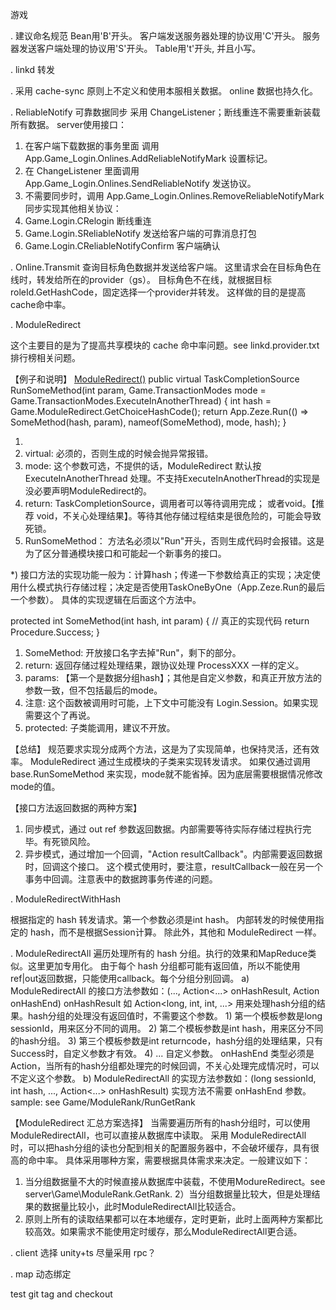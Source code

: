 
游戏

. 建议命名规范
  Bean用'B'开头。
  客户端发送服务器处理的协议用'C'开头。
  服务器发送客户端处理的协议用'S'开头。
  Table用't'开头, 并且小写。

. linkd 转发

. 采用 cache-sync
  原则上不定义和使用本服相关数据。
  online 数据也持久化。

. ReliableNotify 可靠数据同步
  采用 ChangeListener；断线重连不需要重新装载所有数据。
  server使用接口：
  1) 在客户端下载数据的事务里面 调用 App.Game_Login.Onlines.AddReliableNotifyMark 设置标记。
  2) 在 ChangeListener 里面调用 App.Game_Login.Onlines.SendReliableNotify 发送协议。
  3) 不需要同步时，调用 App.Game_Login.Onlines.RemoveReliableNotifyMark
  同步实现其他相关协议：
  1) Game.Login.CRelogin 断线重连
  2) Game.Login.SReliableNotify 发送给客户端的可靠消息打包
  3) Game.Login.CReliableNotifyConfirm 客户端确认

. Online.Transmit
  查询目标角色数据并发送给客户端。
  这里请求会在目标角色在线时，转发给所在的provider（gs）。
  目标角色不在线，就根据目标roleId.GetHashCode，固定选择一个provider并转发。
  这样做的目的是提高cache命中率。

. ModuleRedirect

  这个主要目的是为了提高共享模块的 cache 命中率问题。see linkd.provider.txt 排行榜相关问题。

  【例子和说明】
  [ModuleRedirect()]
  public virtual TaskCompletionSource<int> RunSomeMethod(int param, Game.TransactionModes mode = Game.TransactionModes.ExecuteInAnotherThread)
  {
    int hash = Game.ModuleRedirect.GetChoiceHashCode();
    return App.Zeze.Run(() => SomeMethod(hash, param), nameof(SomeMethod), mode, hash);
  }
  1) [ModuleRedirect()]: 注解声明，表明需要转发支持，去掉就不会被转发。
  2) virtual:            必须的，否则生成的时候会抛异常报错。
  3) mode:               这个参数可选，不提供的话，ModuleRedirect 默认按 ExecuteInAnotherThread 处理。不支持ExecuteInAnotherThread的实现是没必要声明ModuleRedirect的。
  4) return:             TaskCompletionSource<int>，调用者可以等待调用完成； 或者void。【推荐 void，不关心处理结果】。等待其他存储过程结束是很危险的，可能会导致死锁。
  5) RunSomeMethod：     方法名必须以"Run"开头，否则生成代码时会报错。这是为了区分普通模块接口和可能起一个新事务的接口。

  *) 接口方法的实现功能一般为：计算hash；传递一下参数给真正的实现；决定使用什么模式执行存储过程；决定是否使用TaskOneByOne（App.Zeze.Run的最后一个参数）。
     具体的实现逻辑在后面这个方法中。

  protected int SomeMethod(int hash, int param)
  {
    // 真正的实现代码
    return Procedure.Success;
  }
  1) SomeMethod: 开放接口名字去掉"Run"，剩下的部分。
  2) return:     返回存储过程处理结果，跟协议处理 ProcessXXX 一样的定义。
  3) params:    【第一个是数据分组hash】；其他是自定义参数，和真正开放方法的参数一致，但不包括最后的mode。
  4) 注意:       这个函数被调用时可能，上下文中可能没有 Login.Session。如果实现需要这个了再说。
  5) protected:  子类能调用，建议不开放。

  【总结】
   规范要求实现分成两个方法，这是为了实现简单，也保持灵活，还有效率。
   ModuleRedirect 通过生成模块的子类来实现转发请求。
   如果仅通过调用 base.RunSomeMethod 来实现，mode就不能省掉。因为底层需要根据情况修改mode的值。

   【接口方法返回数据的两种方案】
   1) 同步模式，通过 out ref 参数返回数据。内部需要等待实际存储过程执行完毕。有死锁风险。
   2) 异步模式，通过增加一个回调，"Action<int> resultCallback"。内部需要返回数据时，回调这个接口。
      这个模式使用时，要注意，resultCallback一般在另一个事务中回调。注意表中的数据跨事务传递的问题。

. ModuleRedirectWithHash

  根据指定的 hash 转发请求。第一个参数必须是int hash。
  内部转发的时候使用指定的 hash，而不是根据Session计算。
  除此外，其他和 ModuleRedirect 一样。

. ModuleRedirectAll
  遍历处理所有的 hash 分组。执行的效果和MapReduce类似。这里更加专用化。
  由于每个 hash 分组都可能有返回值，所以不能使用ref|out返回数据，只能使用callback。每个分组分别回调。
  a) ModuleRedirectAll 的接口方法参数如：(..., Action<...> onHashResult, Action onHashEnd)
    onHashResult 如 Action<long, int, int, ...> 用来处理hash分组的结果。hash分组的处理没有返回值时，不需要这个参数。
    1) 第一个模板参数是long sessionId，用来区分不同的调用。
    2) 第二个模板参数是int hash，用来区分不同的hash分组。
    3) 第三个模板参数是int returncode，hash分组的处理结果，只有Success时，自定义参数才有效。
    4) ... 自定义参数。
    onHashEnd 类型必须是 Action<ModuleRedirectAllContext>，当所有的hash分组都处理完的时候回调，不关心处理完成情况时，可以不定义这个参数。
  b) ModuleRedirectAll 的实现方法参数如：(long sessionId, int hash, ..., Action<...> onHashResult)
    实现方法不需要 onHashEnd 参数。
    sample: see Game/ModuleRank/RunGetRank

 【ModuleRedirect 汇总方案选择】
  当需要遍历所有的hash分组时，可以使用 ModuleRedirectAll，也可以直接从数据库中读取。
  采用 ModuleRedirectAll 时，可以把hash分组的读也分配到相关的配置服务器中，不会破坏缓存，具有很高的命中率。
  具体采用哪种方案，需要根据具体需求来决定。一般建议如下：
  1) 当分组数据量不大的时候直接从数据库中装载，不使用ModureRedirect。see server\Game\ModuleRank.GetRank.
  2）当分组数据量比较大，但是处理结果的数据量比较小，此时ModuleRedirectAll比较适合。
  3) 原则上所有的读取结果都可以在本地缓存，定时更新，此时上面两种方案都比较高效。如果需求不能使用定时缓存，那么ModuleRedirectAll更合适。

. client 选择 unity+ts
  尽量采用 rpc？

. map 动态绑定

test git tag and checkout